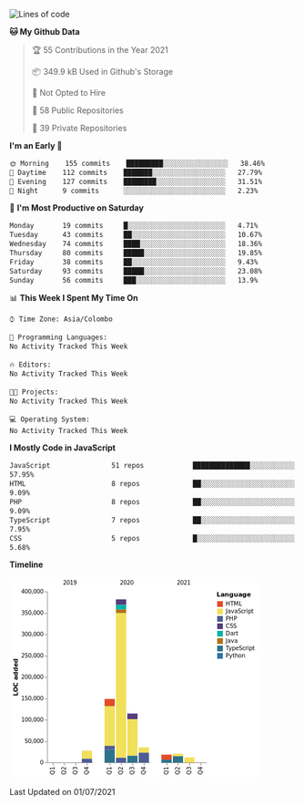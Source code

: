
<!--START_SECTION:waka-->
![Lines of code](https://img.shields.io/badge/From%20Hello%20World%20I%27ve%20Written-765000%20lines%20of%20code-blue)

**🐱 My Github Data** 

> 🏆 55 Contributions in the Year 2021
 > 
> 📦 349.9 kB Used in Github's Storage 
 > 
> 🚫 Not Opted to Hire
 > 
> 📜 58 Public Repositories 
 > 
> 🔑 39 Private Repositories  
 > 
**I'm an Early 🐤** 

```text
🌞 Morning    155 commits    █████████░░░░░░░░░░░░░░░░   38.46% 
🌆 Daytime    112 commits    ███████░░░░░░░░░░░░░░░░░░   27.79% 
🌃 Evening    127 commits    ████████░░░░░░░░░░░░░░░░░   31.51% 
🌙 Night      9 commits      ░░░░░░░░░░░░░░░░░░░░░░░░░   2.23%

```
📅 **I'm Most Productive on Saturday** 

```text
Monday       19 commits     █░░░░░░░░░░░░░░░░░░░░░░░░   4.71% 
Tuesday      43 commits     ██░░░░░░░░░░░░░░░░░░░░░░░   10.67% 
Wednesday    74 commits     ████░░░░░░░░░░░░░░░░░░░░░   18.36% 
Thursday     80 commits     █████░░░░░░░░░░░░░░░░░░░░   19.85% 
Friday       38 commits     ██░░░░░░░░░░░░░░░░░░░░░░░   9.43% 
Saturday     93 commits     █████░░░░░░░░░░░░░░░░░░░░   23.08% 
Sunday       56 commits     ███░░░░░░░░░░░░░░░░░░░░░░   13.9%

```


📊 **This Week I Spent My Time On** 

```text
⌚︎ Time Zone: Asia/Colombo

💬 Programming Languages: 
No Activity Tracked This Week

🔥 Editors: 
No Activity Tracked This Week

🐱‍💻 Projects: 
No Activity Tracked This Week

💻 Operating System: 
No Activity Tracked This Week

```

**I Mostly Code in JavaScript** 

```text
JavaScript               51 repos            ██████████████░░░░░░░░░░░   57.95% 
HTML                     8 repos             ██░░░░░░░░░░░░░░░░░░░░░░░   9.09% 
PHP                      8 repos             ██░░░░░░░░░░░░░░░░░░░░░░░   9.09% 
TypeScript               7 repos             ██░░░░░░░░░░░░░░░░░░░░░░░   7.95% 
CSS                      5 repos             █░░░░░░░░░░░░░░░░░░░░░░░░   5.68%

```


**Timeline**

![Chart not found](https://raw.githubusercontent.com/ccweerasinghe1994/ccweerasinghe1994/master/charts/bar_graph.png) 


 Last Updated on 01/07/2021
<!--END_SECTION:waka-->
